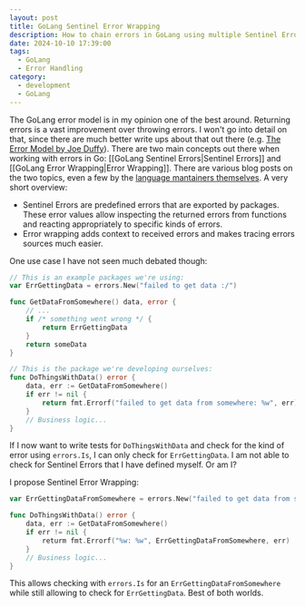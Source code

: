 ```yaml
---
layout: post
title: GoLang Sentinel Error Wrapping
description: How to chain errors in GoLang using multiple Sentinel Errors.
date: 2024-10-10 17:39:00
tags:
  - GoLang
  - Error Handling
category:
  - development
  - GoLang
---
```

The GoLang error model is in my opinion one of the best around. Returning errors is a vast improvement over throwing errors. I won't go into detail on that, since there are much better write ups about that out there (e.g. [The Error Model by Joe Duffy](https://joeduffyblog.com/2016/02/07/the-error-model/)).
There are two main concepts out there when working with errors in Go: [[GoLang Sentinel Errors|Sentinel Errors]] and [[GoLang Error Wrapping|Error Wrapping]]. There are various blog posts on the two topics, even a few by the [language mantainers themselves](https://go.dev/blog/go1.13-errors). A very short overview:

- Sentinel Errors are predefined errors that are exported by packages. These error values allow inspecting the returned errors from functions and reacting appropriately to specific kinds of errors.
- Error wrapping adds context to received errors and makes tracing errors sources much easier.

One use case I have not seen much debated though:

```go
// This is an example packages we're using:
var ErrGettingData = errors.New("failed to get data :/")

func GetDataFromSomewhere() data, error {
	// ...
	if /* something went wrong */ {
		return ErrGettingData
	}
	return someData
}

// This is the package we're developing ourselves:
func DoThingsWithData() error {
	data, err := GetDataFromSomewhere()
	if err != nil {
		return fmt.Errorf("failed to get data from somewhere: %w", err)
	}
	// Business logic...
}
```
If I now want to write tests for `DoThingsWithData` and check for the kind of error using `errors.Is`, I can only check for `ErrGettingData`. I am not able to check for Sentinel Errors that I have defined myself. Or am I?

I propose Sentinel Error Wrapping:
```go
var ErrGettingDataFromSomewhere = errors.New("failed to get data from somewhere")

func DoThingsWithData() error {
	data, err := GetDataFromSomewhere()
	if err != nil {
		returm fmt.Errorf("%w: %w", ErrGettingDataFromSomewhere, err)
	}
	// Business logic...
}
```
This allows checking with `errors.Is` for an `ErrGettingDataFromSomewhere` while still allowing to check for `ErrGettingData`. Best of both worlds.
